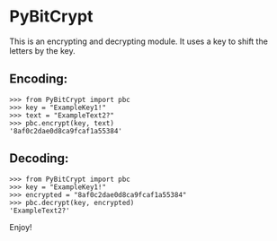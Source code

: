 # PyBitCrypt

This is an encrypting and decrypting module.
It uses a key to shift the letters by the key.


## Encoding:

    >>> from PyBitCrypt import pbc
    >>> key = "ExampleKey1!"
    >>> text = "ExampleText2?"
    >>> pbc.encrypt(key, text)
    '8af0c2dae0d8ca9fcaf1a55384'


## Decoding:

	>>> from PyBitCrypt import pbc
	>>> key = "ExampleKey1!"
	>>> encrypted = "8af0c2dae0d8ca9fcaf1a55384"
	>>> pbc.decrypt(key, encrypted)
	'ExampleText2?'


Enjoy!